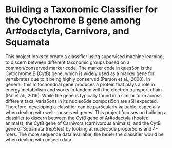 # Building a Taxonomic Classifier for the Cytochrome B gene among Ar#odactyla, Carnivora, and Squamata

This project looks to create a classifier using supervised machine learning, to discern
between diﬀerent taxonomic groups based on a common/conserved marker code. The marker
code in ques5on is the Cytochrome B (CytB) gene, which is widely used as a marker gene for
vertebrates due to it being highly conserved (Parson et al., 2000). In general, this mitochondrial
gene produces a protein that plays a role in energy metabolism and works in tandem with the
electron transport chain (Pal et al., 2019). While the gene is typically found in a similar form
across diﬀerent taxa, varia5ons in its nucleo5de composi5on are s5ll expected. Therefore,
developing a classifier can be par5cularly valuable, especially when dealing with well-conserved
genes. This project focuses on building a classifier to discern between the CytB gene of
Ar#odactyla (hoofed animals), the CytB gene of Carnivora (carnivorous animals), and the CytB
gene of Squamata (rep5les) by looking at nucleo5de propor5ons and 4-mers. The more
sequence data available, the beSer the classifier would be when dealing with unseen data.

  
